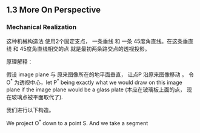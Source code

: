


## 1.3 More On Perspective

### Mechanical Realization

这种机械构造法 使用2个固定支点， 一条垂线 和 一条 45度角直线。在这条垂直线 和 45度角直线相交的点 就是最初两条路交点的透视投影。

原理解释：

假设 image plane 与 原来图像所在的地平面垂直， 让点P 沿原来图像移动 。 令 O<sup>\*</sup> 为透视中心，let  P<sup>\*</sup>  being exactly what we would draw on this image plane if the image plane would be a glass plate (本应在玻璃板上面的点， 现在玻璃点被平面取代了). 

我们进行以下构造。  

We project O<sup>\*</sup> down to a point S. And we take a segment 
